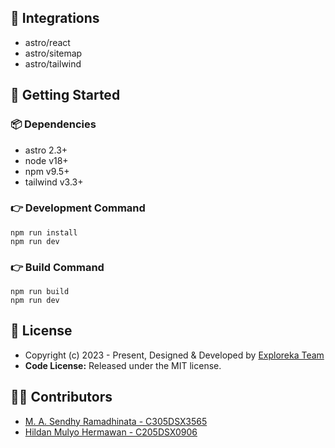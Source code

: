 ## 🔗 Integrations

- astro/react
- astro/sitemap
- astro/tailwind

## 🚀 Getting Started

### 📦 Dependencies

- astro 2.3+
- node v18+
- npm v9.5+
- tailwind v3.3+

### 👉 Development Command

```
npm run install
npm run dev
```

### 👉 Build Command

```
npm run build
npm run dev
```

<!-- licence -->
## 📝 License
- Copyright (c) 2023 - Present, Designed & Developed by [Exploreka Team](https://www.exploreka.net/authors)
- **Code License:** Released under the MIT license.

## 👨‍💻 Contributors
- [M. A. Sendhy Ramadhinata - C305DSX3565](https://github.com/sendhyrama)
- [Hildan Mulyo Hermawan - C205DSX0906](https://github.com/Hildan2002)

